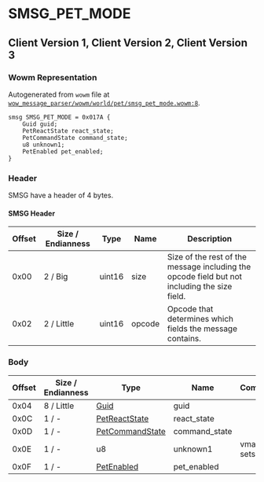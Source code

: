 # SMSG_PET_MODE

## Client Version 1, Client Version 2, Client Version 3

### Wowm Representation

Autogenerated from `wowm` file at [`wow_message_parser/wowm/world/pet/smsg_pet_mode.wowm:8`](https://github.com/gtker/wow_messages/tree/main/wow_message_parser/wowm/world/pet/smsg_pet_mode.wowm#L8).
```rust,ignore
smsg SMSG_PET_MODE = 0x017A {
    Guid guid;
    PetReactState react_state;
    PetCommandState command_state;
    u8 unknown1;
    PetEnabled pet_enabled;
}
```
### Header

SMSG have a header of 4 bytes.

#### SMSG Header

| Offset | Size / Endianness | Type   | Name   | Description |
| ------ | ----------------- | ------ | ------ | ----------- |
| 0x00   | 2 / Big           | uint16 | size   | Size of the rest of the message including the opcode field but not including the size field.|
| 0x02   | 2 / Little        | uint16 | opcode | Opcode that determines which fields the message contains.|

### Body

| Offset | Size / Endianness | Type | Name | Comment |
| ------ | ----------------- | ---- | ---- | ------- |
| 0x04 | 8 / Little | [Guid](../types/packed-guid.md) | guid |  |
| 0x0C | 1 / - | [PetReactState](petreactstate.md) | react_state |  |
| 0x0D | 1 / - | [PetCommandState](petcommandstate.md) | command_state |  |
| 0x0E | 1 / - | u8 | unknown1 | vmangos sets to 0. |
| 0x0F | 1 / - | [PetEnabled](petenabled.md) | pet_enabled |  |

